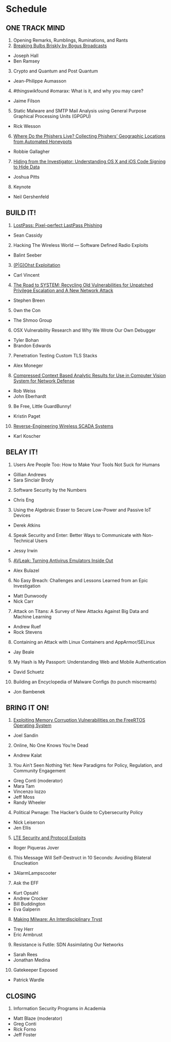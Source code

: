 # Schedule

## ONE TRACK MIND

1. Opening Remarks, Rumblings, Ruminations, and Rants
2. [Breaking Bulbs Briskly by Bogus Broadcasts](otm/02_)
  - Joseph Hall
  - Ben Ramsey
3. Crypto and Quantum and Post Quantum
  - Jean-Philippe Aumasson
4. \#thingswikfound \#omarax: What is it, and why you may care?
  - Jaime Filson
5. Static Malware and SMTP Mail Analysis using General Purpose Graphical Processing Units (GPGPU)
  - Rick Wesson
6. [Where Do the Phishers Live? Collecting Phishers’ Geographic Locations from Automated Honeypots](otm/06_)
  - Robbie Gallagher
7. [Hiding from the Investigator: Understanding OS X and iOS Code Signing to Hide Data](otm/07_)
  - Joshua Pitts
8. Keynote
  - Neil Gershenfeld


## BUILD IT!

1. [LostPass: Pixel-perfect LastPass Phishing](build/01_)
  - Sean Cassidy
2. Hacking The Wireless World — Software Defined Radio Exploits
  - Balint Seeber
3. [(P|G)Ohst Exploitation](build/03_)
  - Carl Vincent
4. [The Road to SYSTEM: Recycling Old Vulnerabilities for Unpatched Privilege Escalation and A New Network Attack](build/04_)
  - Stephen Breen
5. 0wn the Con
  - The Shmoo Group
6. OSX Vulnerability Research and Why We Wrote Our Own Debugger
  - Tyler Bohan
  - Brandon Edwards
7. Penetration Testing Custom TLS Stacks
  - Alex Moneger
8. [Compressed Context Based Analytic Results for Use in Computer Vision System for Network Defense](build/08_)
  - Rob Weiss
  - John Eberhardt
9. Be Free, Little GuardBunny!
  - Kristin Paget
10. [Reverse-Engineering Wireless SCADA Systems](build/10_)
  - Karl Koscher

## BELAY IT!

1. Users Are People Too: How to Make Your Tools Not Suck for Humans
  - Gillian Andrews
  - Sara Sinclair Brody
2. Software Security by the Numbers
  - Chris Eng
3. Using the Algebraic Eraser to Secure Low-Power and Passive IoT Devices
  - Derek Atkins
4. Speak Security and Enter: Better Ways to Communicate with Non-Technical Users
  - Jessy Irwin
5. [AVLeak: Turning Antivirus Emulators Inside Out](belay/05_)
  - Alex Bulazel
6. No Easy Breach: Challenges and Lessons Learned from an Epic Investigation
  - Matt Dunwoody
  - Nick Carr
7. Attack on Titans: A Survey of New Attacks Against Big Data and Machine Learning
  - Andrew Ruef
  - Rock Stevens
8. Containing an Attack with Linux Containers and AppArmor/SELinux
  - Jay Beale
9. My Hash is My Passport: Understanding Web and Mobile Authentication
  - David Schuetz
10. Building an Encyclopedia of Malware Configs (to punch miscreants)
  - Jon Bambenek

## BRING IT ON!

1. [Exploiting Memory Corruption Vulnerabilities on the FreeRTOS Operating System](bring/01_)
  - Joel Sandin
2. Online, No One Knows You’re Dead
  - Andrew Kalat
3. You Ain’t Seen Nothing Yet: New Paradigms for Policy, Regulation, and Community Engagement
 - Greg Conti (moderator)
 - Mara Tam
 - Vincenzo Iozzo
 - Jeff Moss
 - Randy Wheeler
4. Political Pwnage: The Hacker’s Guide to Cybersecurity Policy
  - Nick Leiserson
  - Jen Ellis
5. [LTE Security and Protocol Exploits](bring/05_)
  - Roger Piqueras Jover
6. This Message Will Self-Destruct in 10 Seconds: Avoiding Bilateral Enucleation
  - 3AlarmLampscooter
7. Ask the EFF
  - Kurt Opsahl
  - Andrew Crocker
  - Bill Buddington
  - Eva Galperin
8. [Making Milware: An Interdisciplinary Tryst](bring/08_)
  - Trey Herr
  - Eric Armbrust
9. Resistance is Futile: SDN Assimilating Our Networks
  - Sarah Rees
  - Jonathan Medina
10. Gatekeeper Exposed
  - Patrick Wardle

## CLOSING

1. Information Security Programs in Academia
  - Matt Blaze (moderator)
  - Greg Conti
  - Rick Forno
  - Jeff Foster
